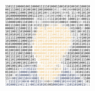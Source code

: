 <!--### Hi there 👋-->
<!--
**LucasTreuke/LucasTreuke** is a ✨ _special_ ✨ repository because its `README.md` (this file) appears on your GitHub profile.

Here are some ideas to get you started:

- 🔭 I’m currently working on ...
- 🌱 I’m currently learning ...
- 👯 I’m looking to collaborate on ...
- 🤔 I’m looking for help with ...
- 💬 Ask me about ...
- 📫 How to reach me: ...
- 😄 Pronouns: ...
- ⚡ Fun fact: ...
-->



<!-- IMAGE BEGINS HERE -->

<font size="-3">
<pre><font color="black">11011110000100110000111110100011001010100101100010</font><br><font color="black">001111001110100100110010000</font><font color="#0c0c0c">0</font><font color="#323232">1</font><font color="#525252">0</font><font color="#646464">1</font><font color="#616161">1</font><font color="#8c8c8c">1</font><font color="#919191">0</font><font color="#313131">0</font><font color="#262626">0</font><font color="#444444">1</font><font color="#494949">0</font><font color="#555555">0</font><font color="#4f4f4f">0</font><font color="black">0010111101</font><br><font color="black">01100011100011001111011</font><font color="#111111">0</font><font color="#4f4f4f">0</font><font color="#5a5a5a">1</font><font color="#474747">1</font><font color="#3c3c3c">1</font><font color="#151515">0</font><font color="#111111">1</font><font color="#343434">0</font><font color="#3a3a3a">0</font><font color="#464646">1</font><font color="#5a5a5a">1</font><font color="#585858">0</font><font color="#868686">0</font><font color="#3f3f3f">0</font><font color="#060606">1</font><font color="#b2b2b2">1</font><font color="#0a0a0a">1</font><font color="#121212">1</font><font color="#4f4f4f">1</font><font color="#7d7d7d">0</font><font color="black">0110110</font><br><font color="black">1010000000000100111</font><font color="#121212">1</font><font color="#3b3b3b">0</font><font color="#404040">0</font><font color="#575757">1</font><font color="#565656">1</font><font color="#4d4d4d">1</font><font color="#494949">01</font><font color="#4e4e4e">0</font><font color="#464646">01</font><font color="#474747">0</font><font color="#282828">0</font><font color="black">0</font><font color="#454545">1</font><font color="#9a9a9a">0</font><font color="#6d6d6d">0</font><font color="#717171">1</font><font color="black">0</font><font color="#5c5c5c">1</font><font color="#222222">1</font><font color="#3b3b3b">1</font><font color="#040404">1</font><font color="#737373">0</font><font color="#3f3f3f">0</font><font color="black">101110</font><br><font color="black">1000110010000000</font><font color="#444444">0</font><font color="#b3b3b3">1</font><font color="#999999">1</font><font color="#454545">0</font><font color="#0e0e0e">1</font><font color="#2c2c2c">1</font><font color="#494949">1</font><font color="#434343">1</font><font color="#727272">1</font><font color="#6f6f6f">0</font><font color="#333333">1</font><font color="#131313">1</font><font color="black">11</font><font color="#020202">0</font><font color="#161616">1</font><font color="#010101">0</font><font color="#575757">0</font><font color="#080808">0</font><font color="#333333">0</font><font color="#ababab">1</font><font color="#050505">1</font><font color="black">0001</font><font color="#010101">1</font><font color="#565656">0</font><font color="#7e7e7e">1</font><font color="#0b0b0b">0</font><font color="black">0011</font><br><font color="black">110000100111010</font><font color="#070707">0</font><font color="#6d6d6d">1</font><font color="#989898">0</font><font color="#383838">1</font><font color="#6e6e6e">1</font><font color="#9a9a9a">1</font><font color="#7d7d7d">1</font><font color="#555555">0</font><font color="#535353">0</font><font color="#575757">0</font><font color="#606060">0</font><font color="#777777">0</font><font color="#494949">0</font><font color="#373737">0</font><font color="#383838">1</font><font color="#343434">0</font><font color="#464646">1</font><font color="#272727">0</font><font color="#020202">0</font><font color="black">01</font><font color="#353535">0</font><font color="#989898">1</font><font color="#434343">0</font><font color="#020202">0</font><font color="black">00</font><font color="#040404">1</font><font color="#3c3c3c">1</font><font color="#868686">0</font><font color="#aaaaaa">1</font><font color="#3d3d3d">0</font><font color="black">111</font><br><font color="black">0011110011001110</font><font color="#929292">1</font><font color="#353535">0</font><font color="#4a4a4a">1</font><font color="#383837">0</font><font color="#221b0e">1</font><font color="#5b4826">1</font><font color="#534123">1</font><font color="#060605">1</font><font color="#534f48">0</font><font color="#8e8067">0</font><font color="#c2ad8a">1</font><font color="#bcaa8c">0</font><font color="#908571">1</font><font color="#9c8c70">0</font><font color="#bca47a">0</font><font color="#ebc88b">1</font><font color="#dfbf89">1</font><font color="#8a8273">1</font><font color="#868482">0</font><font color="#656464">1</font><font color="#2c2c2c">0</font><font color="#030303">1</font><font color="#252525">1</font><font color="#191919">0</font><font color="#292929">0</font><font color="#595959">1</font><font color="#080808">1</font><font color="#242424">1</font><font color="#1f1f1f">0</font><font color="#454545">0</font><font color="#757575">1</font><font color="black">001</font><br><font color="black">0000011110001111</font><font color="#b5b5b5">1</font><font color="#464646">0</font><font color="#646464">0</font><font color="#efcd92">0</font><font color="#e9b761">10</font><font color="#e2b25e">1</font><font color="#8c6e3a">1</font><font color="#e1b15e">1</font><font color="#e9b761">001110010</font><font color="#d7a95a">1</font><font color="#d2a860">0</font><font color="#eecc91">0</font><font color="#bbaf9a">1</font><font color="#6b6b6b">0</font><font color="#393939">0</font><font color="#010101">1</font><font color="#474747">0</font><font color="black">00</font><font color="#030303">1</font><font color="#929292">0</font><font color="#858585">1</font><font color="black">000</font><br><font color="black">1011001110100001</font><font color="#868686">0</font><font color="#12110f">0</font><font color="#8a6c3b">0</font><font color="#e9b863">1</font><font color="#e9b761">00111000110011101</font><font color="#e8bb6d">0</font><font color="#7e6c4e">1</font><font color="#262625">0</font><font color="#292929">0</font><font color="#323232">1</font><font color="#444444">1</font><font color="black">0</font><font color="#262626">0</font><font color="#717171">1</font><font color="#101010">0</font><font color="black">111</font><br><font color="black">0110101011110101</font><font color="#6a6a6a">0</font><font color="#746751">0</font><font color="#e9b761">01011011110011101111</font><font color="#bf9650">1</font><font color="#868075">1</font><font color="#333333">1</font><font color="#343434">1</font><font color="#484848">1</font><font color="#9b9b9b">1</font><font color="#343434">1</font><font color="black">01011</font><br><font color="black">111111100000100</font><font color="#030303">0</font><font color="#9c9c9c">1</font><font color="#a7916a">1</font><font color="#e9b761">10000011100000001100</font><font color="#e5b769">0</font><font color="#b7ad9d">0</font><font color="#636363">0</font><font color="#8e8e8e">1</font><font color="#2e2e2e">1</font><font color="#838383">0</font><font color="#3a3a3a">0</font><font color="black">10010</font><br><font color="black">101000011100011</font><font color="#4f4f4f">0</font><font color="#a89573">0</font><font color="#e6b562">0</font><font color="#e9b761">1100110100111010000</font><font color="#e6b561">1</font><font color="#cdbb9d">0</font><font color="#6a6a6a">1</font><font color="#474747">0</font><font color="#4b4b4b">1</font><font color="#383838">0</font><font color="#010101">1</font><font color="black">110010</font><br><font color="black">010100000010011</font><font color="#8c8c8c">1</font><font color="#a2895f">0</font><font color="#f0cf95">0</font><font color="#e9b761">1111000000000101011</font><font color="#ecc074">0</font><font color="#eccf9e">1</font><font color="#959595">1</font><font color="#030303">0</font><font color="black">101110111</font><br><font color="black">010000111110011</font><font color="#161616">0</font><font color="#e1d8c6">0</font><font color="#efcc90">0</font><font color="#e9b761">010100100011010110</font><font color="#dfaf5d">1</font><font color="#d4c2a3">0</font><font color="#919191">0</font><font color="#131313">1</font><font color="black">0100000010</font><br><font color="black">011001001100010</font><font color="#261e10">0</font><font color="#faedd8">1</font><font color="#dfb368">0</font><font color="#e9b761">001100100001111001</font><font color="#c9b086">0</font><font color="#767676">1</font><font color="#222222">0</font><font color="black">10001111001</font><br><font color="black">011111110011000</font><font color="#010100">1</font><font color="#adacaa">0</font><font color="#bb9d69">0</font><font color="#e9b761">0000001110101011</font><font color="#e8b660">1</font><font color="#ad9060">0</font><font color="#8b8a88">1</font><font color="black">0101000101000</font><br><font color="black">1011111011110110</font><font color="#2a2a2a">1</font><font color="#e5dbc8">0</font><font color="#bb9759">0</font><font color="#e9b761">10111001001011</font><font color="#c89d53">1</font><font color="#76674d">0</font><font color="#898989">0</font><font color="#020202">1</font><font color="black">1110101100001</font><br><font color="black">01110110000000110</font><font color="#2b2927">1</font><font color="#f3e3c7">0</font><font color="#efca8a">1</font><font color="#e9b761">10000011110</font><font color="#ddad5c">1</font><font color="#b08a49">1</font><font color="#91836d">1</font><font color="#727272">1</font><font color="#010101">1</font><font color="black">00111010111100</font><br><font color="black">101110100110111</font><font color="#010101">0</font><font color="#313131">0</font><font color="#646464">0</font><font color="#555553">0</font><font color="#f8f7f4">1</font><font color="#f6e2be">0</font><font color="#ebbe70">0</font><font color="#e9b761">11110110</font><font color="#ebbc6b">1</font><font color="#eeca8c">0</font><font color="#d4c6af">0</font><font color="#686664">0</font><font color="#2d2d2d">1</font><font color="#050505">1</font><font color="black">11010001000111</font><br><font color="black">100100110</font><font color="#020202">1</font><font color="#323232">1</font><font color="#12151f">1</font><font color="#1e2436">0</font><font color="#3d4049">0</font><font color="#62656e">0</font><font color="#747a8b">0</font><font color="#4b4f5b">0</font><font color="#080a12">0</font><font color="#434343">1</font><font color="#e9c589">1</font><font color="#f0ce93">0</font><font color="#f6e2c0">1</font><font color="#f2d4a0">0</font><font color="#ecc176">1</font><font color="#e9b863">1</font><font color="#eaba67">0</font><font color="#ecbf73">1</font><font color="#eec783">0</font><font color="#f0cd91">1</font><font color="#f1d29d">0</font><font color="#a29276">0</font><font color="#776c5a">1</font><font color="#d0b88f">1</font><font color="#eddec5">1</font><font color="#8d8880">1</font><font color="#b2b2b2">0</font><font color="#323232">1</font><font color="black">1111101110010</font><br><font color="black">1100111</font><font color="#2b2b2b">1</font><font color="#a5a5a5">0</font><font color="#868a95">0</font><font color="#6a738d">1</font><font color="#606a86">0</font><font color="#56607e">1</font><font color="#354164">0</font><font color="#15234c">111</font><font color="#0e1833">1</font><font color="#aeaba6">0</font><font color="#eaba68">0</font><font color="#e9b761">00</font><font color="#e4b86c">0</font><font color="#efc888">1</font><font color="#f0cb8e">0</font><font color="#efcb8e">0</font><font color="#efca8b">0</font><font color="#ecc37b">0</font><font color="#daac5c">0</font><font color="#95753e">1</font><font color="#bd944f">0</font><font color="#e3b86d">1</font><font color="#d6af6c">0</font><font color="#dfcba7">1</font><font color="#2a324c">1</font><font color="#212d51">1</font><font color="#81899f">0</font><font color="#9da0a9">1</font><font color="gray">1</font><font color="#262626">1</font><font color="black">1111001101</font><br><font color="black">01101</font><font color="#1e1e1e">1</font><font color="#676767">0</font><font color="#74767d">1</font><font color="#2b3653">1</font><font color="#15234c">000011</font><font color="#18264f">0</font><font color="#15234c">0</font><font color="#0e1732">0</font><font color="#646361">0</font><font color="#f1d099">0</font><font color="#e9b761">10011111</font><font color="#d8aa5a">0</font><font color="#e9b761">1</font><font color="#e5b460">0</font><font color="#e3b669">0</font><font color="#e8d2ab">0</font><font color="#665e5a">0</font><font color="#15234c">100</font><font color="#15234b">1</font><font color="#333d5b">1</font><font color="#969799">1</font><font color="#9d9d9d">1</font><font color="#383838">1</font><font color="#0b0b0b">0</font><font color="black">1011101</font><br><font color="black">111</font><font color="#070707">0</font><font color="#858585">1</font><font color="#abacae">1</font><font color="#252c43">0</font><font color="#15234b">1</font><font color="#15234c">1000001</font><font color="#9198ab">0</font><font color="#14224b">1</font><font color="#0d152e">1</font><font color="#111a35">1</font><font color="#cec9c3">1</font><font color="#eab965">0</font><font color="#e9b761">101011100</font><font color="#cfa257">1</font><font color="#9a8566">0</font><font color="#444a63">1</font><font color="#15234c">00011</font><font color="#121e41">0</font><font color="#0c142a">1</font><font color="#162347">0</font><font color="#3d496b">1</font><font color="#878da0">0</font><font color="#848484">0</font><font color="#272727">1</font><font color="black">01010</font><br><font color="black">1</font><font color="#06080c">1</font><font color="#666971">0</font><font color="#8a8b8b">0</font><font color="#353b4c">0</font><font color="#131f43">0</font><font color="#15234c">11</font><font color="#253258">0</font><font color="#374366">0</font><font color="#15234c">11</font><font color="#1e2c53">0</font><font color="#505b79">0</font><font color="#4b5675">0</font><font color="#7d859b">0</font><font color="#15234c">000</font><font color="#47516e">1</font><font color="#d5c4a7">1</font><font color="#af8c50">0</font><font color="#c09753">1</font><font color="#e9b761">11</font><font color="#e0b05d">1</font><font color="#e8b660">1</font><font color="#e9b761">1</font><font color="#deb268">0</font><font color="#baa88b">0</font><font color="#797c87">0</font><font color="#6e7790">1</font><font color="#202d54">1</font><font color="#15234c">000</font><font color="#14224a">0</font><font color="#15224a">0</font><font color="#15234c">1010</font><font color="#15224b">0</font><font color="#161c2c">0</font><font color="#7a7a7a">1</font><font color="#959595">0</font><font color="#121212">1</font><font color="black">100</font><br><font color="#6e6e6e">1</font><font color="#a7abb6">1</font><font color="#3a4157">1</font><font color="#111c3d">1</font><font color="#15234c">1111</font><font color="#5e6884">0</font><font color="#485373">1</font><font color="#15224a">0</font><font color="#29365c">0</font><font color="#747d95">0</font><font color="#19274f">0</font><font color="#b5bac6">0</font><font color="#222f56">0</font><font color="#15234c">011</font><font color="#0f1834">1</font><font color="#303954">1</font><font color="#878ea3">0</font><font color="#898d9b">1</font><font color="#867e6f">0</font><font color="#85765c">0</font><font color="#4c4841">0</font><font color="#a4967e">0</font><font color="#a29988">0</font><font color="#6d6d6c">1</font><font color="#242b41">0</font><font color="#15234b">0</font><font color="#15234c">0110</font><font color="#212d52">1</font><font color="#5d6681">0</font><font color="#626b86">0</font><font color="#525c7a">0</font><font color="#233056">1</font><font color="#15234c">01</font><font color="#0e1731">1</font><font color="#060a16">0</font><font color="#101b3a">0</font><font color="#354163">1</font><font color="#aaabb0">1</font><font color="#565656">1</font><font color="#010101">0</font><font color="black">1</font><br><font color="#656e89">1</font><font color="#16234a">0</font><font color="#14224a">1</font><font color="#15234c">00011</font><font color="#747c95">0</font><font color="#344063">0</font><font color="#2b375b">1</font><font color="#7d849b">1</font><font color="#16244d">1</font><font color="#555f7d">1</font><font color="#8d93a4">0</font><font color="#142148">0</font><font color="#15234c">01</font><font color="#505a79">1</font><font color="#1c2951">0</font><font color="#15234c">10</font><font color="#142148">1</font><font color="#151a29">0</font><font color="#383c4a">1</font><font color="#30333a">0</font><font color="#090909">0</font><font color="#030409">1</font><font color="#101b3a">0</font><font color="#15234c">0010</font><font color="#364265">0</font><font color="#838a9f">0</font><font color="#6d7690">1</font><font color="#253258">1</font><font color="#15234c">10110</font><font color="#111d3f">1</font><font color="#15234c">0</font><font color="#14224a">0</font><font color="#0d1631">1</font><font color="#0d152a">1</font><font color="#6d768e">0</font><font color="#919398">1</font><font color="#7a7a7a">1</font><br>
</pre></font>

<!-- IMAGE ENDS HERE -->
